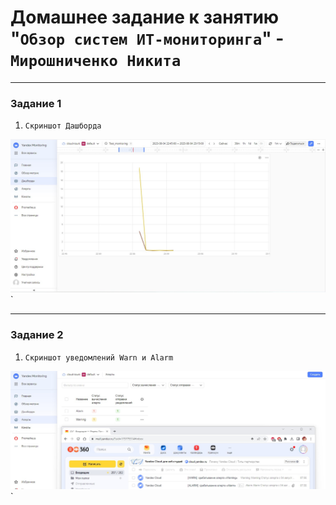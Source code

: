 # Домашнее задание к занятию "`Обзор систем ИТ-мониторинга`" - `Мирошниченко Никита`

---


### Задание 1

1. `Скриншот Дашборда`

![Дашборд](https://github.com/Tourker/Git_HW/blob/main/img/DZ1monitorz1.jpg)`


---

### Задание 2

1. `Скриншот уведомлений Warn и Alarm`

![Уведомление](https://github.com/Tourker/Git_HW/blob/main/img/DZ1monitorz2.jpg)`

